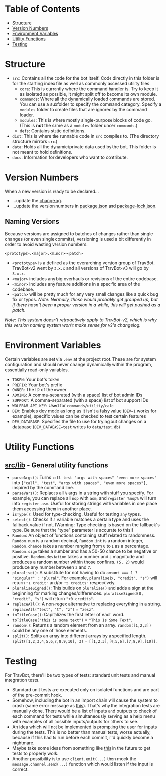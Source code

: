 # Table of Contents

- [Structure](#structure)
- [Version Numbers](#version-numbers)
- [Environment Variables](#environment-variables)
- [Utility Functions](#utility-functions)
- [Testing](#testing)

# Structure

- `src`: Contains all the code for the bot itself. Code directly in this folder is for the starting index file as well as commonly accessed utility files.
	- `core`: This is currently where the command handler is. Try to keep it as isolated as possible, it might split off to become its own module.
	- `commands`: Where all the dynamically loaded commands are stored. You can use a subfolder to specify the command category. Specify a `modules` folder to create files that are ignored by the command loader.
	- `modules`: This is where mostly single-purpose blocks of code go. (This is **not** the same as a `modules` folder under `commands`.)
	- `defs`: Contains static definitions.
- `dist`: This is where the runnable code in `src` compiles to. (The directory structure mirrors `src`.)
- `data`: Holds all the dynamic/private data used by the bot. This folder is not meant to hold definitions.
- `docs`: Information for developers who want to contribute.

# Version Numbers

When a new version is ready to be declared...
- ...update the [changelog](../CHANGELOG.md).
- ...update the version numbers in [package.json](../package.json) and [package-lock.json](../package-lock.json).

## Naming Versions

Because versions are assigned to batches of changes rather than single changes (or even single commits), versioning is used a bit differently in order to avoid wasting version numbers.

`<prototype>.<major>.<minor>-<patch>`
- `<prototype>` is a defined as the overarching version group of TravBot. TravBot-v2 went by `2.x.x` and all versions of TravBot-v3 will go by `3.x.x`.
- `<major>` includes any big overhauls or revisions of the entire codebase.
- `<minor>` includes any feature additions in a specific area of the codebase.
- `<patch>` will be pretty much for any very small changes like a quick bug fix or typos. *Note: Normally, these would probably get grouped up, but if there hasn't been a proper version in a while, this will get pushed as a patch.*

*Note: This system doesn't retroactively apply to TravBot-v2, which is why this version naming system won't make sense for v2's changelog.*

# Environment Variables

Certain variables are set via `.env` at the project root. These are for system configuration and should never change dynamically within the program, essentially read-only variables.
- `TOKEN`: Your bot's token
- `PREFIX`: Your bot's prefix
- `OWNER`: The ID of the owner
- `ADMINS`: A comma-separated (with a space) list of bot admin IDs
- `SUPPORT`: A comma-separated (with a space) list of bot support IDs
- `WOLFRAM_API_KEY`: Used for `commands/utility/calc`
- `DEV`: Enables dev mode as long as it isn't a falsy value (`DEV=1` works for example), specific values can be checked to test certain features
- `DEV_DATABASE`: Specifies the file to use for trying out changes on a database (`DEV_DATABASE=test` writes to `data/test.db`)

# Utility Functions

## [src/lib](../src/lib.ts) - General utility functions

- `parseArgs()`: Turns `call test "args with spaces" "even more spaces"` into `["call", "test", "args with spaces", "even more spaces"]`, inspired by the command line.
- `parseVars()`: Replaces all `%` args in a string with stuff you specify. For example, you can replace all `nop` with `asm`, and `register %nop%` will turn into `register asm`. Useful for storing strings with variables in one place them accessing them in another place.
- `isType()`: Used for type-checking. Useful for testing `any` types.
- `select()`: Checks if a variable matches a certain type and uses the fallback value if not. (Warning: Type checking is based on the fallback's type. Be sure that the "type" parameter is accurate to this!)
- `Random`: An object of functions containing stuff related to randomness. `Random.num` is a random decimal, `Random.int` is a random integer, `Random.chance` takes a number ranging from `0` to `1` as a percentage. `Random.sign` takes a number and has a 50-50 chance to be negative or positive. `Random.deviation` takes a number and a magnitude and produces a random number within those confines. `(5, 2)` would produce any number between `3` and `7`.
- `pluralise()`: A substitute for not having to do `amount === 1 ? "singular" : "plural"`. For example, `pluralise(x, "credit", "s")` will return `"1 credit"` and/or `"5 credits"` respectively.
- `pluraliseSigned()`: This builds on `pluralise()` and adds a sign at the beginning for marking changes/differences. `pluraliseSigned(0, "credit", "s")` will return `"+0 credits"`.
- `replaceAll()`: A non-regex alternative to replacing everything in a string. `replaceAll("test", "t", "z")` = `"zesz"`.
- `toTitleCase()`: Capitalizes the first letter of each word. `toTitleCase("this is some text")` = `"This Is Some Text"`.
- `random()`: Returns a random element from an array. `random([1,2,3])` could be any one of those elements.
- `split()`: Splits an array into different arrays by a specified length. `split([1,2,3,4,5,6,7,8,9,10], 3)` = `[[1,2,3],[4,5,6],[7,8,9],[10]]`.

# Testing

For TravBot, there'll be two types of tests: standard unit tests and manual integration tests.
- Standard unit tests are executed only on isolated functions and are part of the pre-commit hook.
- Somehow, including the bot in an import chain will cause the system to crash (same error message as [this](https://stackoverflow.com/questions/66102858/discord-clientuser-is-not-a-constructor)). That's why the integration tests are manually done. There would be a list of inputs and outputs to check of each command for tests while simultaneously serving as a help menu with examples of all possible inputs/outputs for others to see.
- An idea which will not be implemented is prompting the user for inputs during the tests. This is no better than manual tests, worse actually, because if this had to run before each commit, it'd quickly become a nightmare.
- Maybe take some ideas from something like [this](https://github.com/stuyy/jest-unit-tests-demo) in the future to get tests to properly work.
- Another possibility is to use `client.emit(...)` then mock the `message.channel.send(...)` function which would listen if the input is correct.
